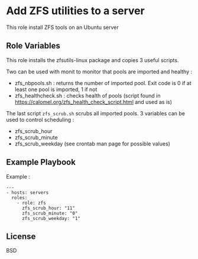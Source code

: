 # Add ZFS utilities to a server

This role install ZFS tools on an Ubuntu server

## Role Variables

This role installs the zfsutils-linux package and copies 3 useful scripts.

Two can be used with monit to monitor that pools are imported and healthy :
* zfs_nbpools.sh : returns the number of imported pool. Exit code is 0 if at least one pool is imported, 1 if not
* zfs_healthcheck.sh : checks health of pools (script found in https://calomel.org/zfs_health_check_script.html and used as is)

The last script `zfs_scrub.sh` scrubs all imported pools.
3 variables can be used to control scheduling :
* zfs_scrub_hour 
* zfs_scrub_minute
* zfs_scrub_weekday (see crontab man page for possible values)


## Example Playbook

Example :

    ---
    - hosts: servers
      roles:
        - role: zfs
          zfs_scrub_hour: "11"
          zfs_scrub_minute: "0"
          zfs_scrub_weekday: "1"

## License

BSD
